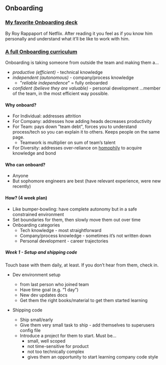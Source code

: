 ## Onboarding

### [My favorite Onboarding deck](https://docs.google.com/presentation/d/1bQt-9ROFBxtQ9njEyq-HrbdDQDy2BwZ6rpU0yiiO--4/edit#slide=id.p)
By Roy Rappaport of Netflix. After reading it you feel as if you know him personally and understand what it’ll be like to work with him.

### [A full Onboarding curriculum](https://www.youtube.com/watch?v=Lpg4jRSH7EE)

Onboarding is taking someone from outside the team and making them a...
- *productive (efficient)* - technical knowledge
- *independent (autonomous)* - company/process knowledge
  * "_reliable independence_" = fully onboarded
- *confident (believe they are valuable)* - personal development
...member of the team, in the most efficient way possible.

#### Why onboard?

- For Individual: addresses attrition
- For Company: addresses how adding heads decreases productivity
- For Team: pays down "team debt", forces you to understand process/tech so you can explain it to others. Keeps people on the same page.
  * Teamwork is multiplier on sum of team’s talent
- For Diversity: addresses over-reliance on [homophily](https://en.wikipedia.org/wiki/Homophily) to acquire knowledge and bond

#### Who can onboard?

- Anyone
- But sophomore engineers are best (have relevant experience, were new recently)

#### How? (4 week plan)

- Like bumper-bowling: have complete autonomy but in a safe constrained environment
- Set boundaries for them, then slowly move them out over time
- Onboarding categories
  * Tech knowledge - most straightforward
  * Company/process knowledge - sometimes it’s not written down
  * Personal development - career trajectories

##### Week 1 - Setup and shipping code

Touch base with them daily, at least.  If you don’t hear from them, check in.

* Dev environment setup
  * from last person who joined team
  * Have time goal (e.g. “1 day”)
  * New dev updates docs
  * Get them the right books/material to get them started learning

* Shipping code
  * Ship small/early
  * Give them very small task to ship - add themselves to superusers config file
  * Introduce a project for them to start. Must be…
    * small, well scoped
    * not time-sensitive for product
    * not too technically complex
    * gives them an opportunity to start learning company code style
